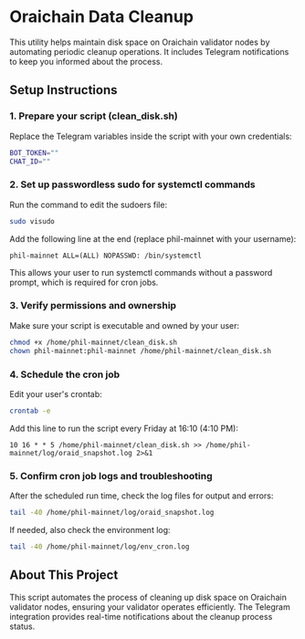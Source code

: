 # Oraichain Data Cleanup

This utility helps maintain disk space on Oraichain validator nodes by automating periodic cleanup operations. It includes Telegram notifications to keep you informed about the process.

## Setup Instructions

### 1. Prepare your script (clean_disk.sh)

Replace the Telegram variables inside the script with your own credentials:

```bash
BOT_TOKEN=""
CHAT_ID=""
```

### 2. Set up passwordless sudo for systemctl commands

Run the command to edit the sudoers file:

```bash
sudo visudo
```

Add the following line at the end (replace phil-mainnet with your username):

```
phil-mainnet ALL=(ALL) NOPASSWD: /bin/systemctl
```

This allows your user to run systemctl commands without a password prompt, which is required for cron jobs.

### 3. Verify permissions and ownership

Make sure your script is executable and owned by your user:

```bash
chmod +x /home/phil-mainnet/clean_disk.sh
chown phil-mainnet:phil-mainnet /home/phil-mainnet/clean_disk.sh
```

### 4. Schedule the cron job

Edit your user's crontab:

```bash
crontab -e
```

Add this line to run the script every Friday at 16:10 (4:10 PM):

```
10 16 * * 5 /home/phil-mainnet/clean_disk.sh >> /home/phil-mainnet/log/oraid_snapshot.log 2>&1
```

### 5. Confirm cron job logs and troubleshooting

After the scheduled run time, check the log files for output and errors:

```bash
tail -40 /home/phil-mainnet/log/oraid_snapshot.log
```

If needed, also check the environment log:

```bash
tail -40 /home/phil-mainnet/log/env_cron.log
```

## About This Project

This script automates the process of cleaning up disk space on Oraichain validator nodes, ensuring your validator operates efficiently. The Telegram integration provides real-time notifications about the cleanup process status.
